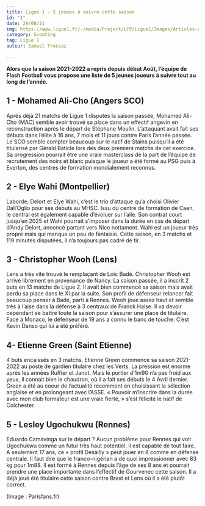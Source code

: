 ```yaml
---
title: Ligue 1 - 5 jeunes à suivre cette saison
id: "1"
date: 29/08/21
img: https://www.ligue1.fr/-/media/Project/LFP/Ligue1/Images/Articles-Assests/2019/10/29/Ligue1-hexagoal-desktop.jpg
category: Scouting
tag: Ligue 1
auteur: Samuel Troccaz

---
```

**Alors que la saison 2021-2022 a repris depuis début Août, l’équipe de Flash Football vous propose une liste de 5 jeunes joueurs à suivre tout au long de l’année.**

## 1 - Mohamed Ali-Cho (Angers SCO)

Après déjà 21 matchs de Ligue 1 disputés la saison passée, Mohamed Ali-Cho (MAC) semble avoir trouvé sa place dans un effectif angevin en reconstruction après le départ de Stéphane Moulin. L’attaquant avait fait ses débuts dans l’élite à 16 ans, 7 mois et 11 jours contre Paris l’année passée. Le SCO semble compter beaucoup sur le natif de Stains puisqu’il a été titularisé par Gérald Baticle lors des deux premiers matchs de cet exercice. Sa progression pourrait être une vraie masterclass de la part de l’équipe de recrutement des noirs et blanc puisque le joueur a été formé au PSG puis à Everton, des centres de formation mondialement reconnus.

## 2 - Elye Wahi (Montpellier)

Laborde, Delort et Elye Wahi, c’est le trio d’attaque qu’a choisi Olivier Dall’Oglio pour ses débuts au MHSC. Issu du centre de formation de Caen, le central est également capable d’évoluer sur l’aile. Son contrat court jusqu’en 2025 et Wahi pourrait s’imposer dans la durée en cas de départ d’Andy Delort, annoncé partant vers Nice nottament. Wahi est un joueur très propre mais qui manque un peu de fantaisie. Cette saison, en 3 matchs et 119 minutes disputées, il n’a toujours pas cadré de tir.

## 3 - Christopher Wooh (Lens)

Lens a très vite trouvé le remplaçant de Loïc Badé. Christopher Wooh est arrivé librement en provenance de Nancy. La saison passée, il a inscrit 2 buts en 13 matchs de Ligue 2. Il avait bien commencé sa saison mais avait perdu sa place dans le XI par la suite. Son profil de défenseur relancer fait beaucoup penser à Badé, parti à Rennes. Wooh joue assez haut et semble très à l’aise dans la défense à 3 centraux de Franck Haise. Il va devoir cependant se battre toute la saison pour s’assurer une place de titulaire. Face à Monaco, le défenseur de 19 ans a connu le banc de touche. C’est Kevin Danso qui lui a été préféré.

## 4- Etienne Green (Saint Etienne)

4 buts encaissés en 3 matchs, Etienne Green commence sa saison 2021-2022 au poste de gardien titulaire chez les Verts. La pression est énorme après les années Ruffier et Janot. Mais le portier d’1m90 n’a pas froid aux yeux, il connait bien le chaudron, où il a fait ses débuts le 4 Avril dernier. Green a été au coeur de l’actualité récemment en choisissant la sélection anglaise et en prolongeant avec l’ASSE. « Pouvoir m’inscrire dans la durée avec mon club formateur est une vraie fierté, » s’est félicité le natif de Colchester.

## 5 - Lesley Ugochukwu (Rennes)

Eduardo Camavinga sur le départ ? Aucun problème pour Rennes qui voit Ugochukwu comme un futur très haut potentiel. Il est capable de tout faire. A seulement 17 ans, ce « profil Desailly » peut jouer en 8 comme en défense centrale. Il faut dire que le franco-nigérian a de quoi impressionner avec 83 kg pour 1m88. Il est formé à Rennes depuis l’âge de ses 8 ans et pourrait prendre une place importante dans l’effectif de Gourvenec cette saison. Il a déjà joué été titulaire cette saison contre Brest et Lens où il a été plutôt correct.

(Image : Parisfans.fr)